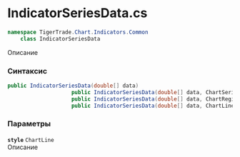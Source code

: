 
# IndicatorSeriesData.cs
```csharp
namespace TigerTrade.Chart.Indicators.Common  
    class IndicatorSeriesData
```

Описание

### Синтаксис
```csharp
public IndicatorSeriesData(double[] data)
                    public IndicatorSeriesData(double[] data, ChartSeries style, string name = "")
                    public IndicatorSeriesData(double[] data, ChartRegion style)
                    public IndicatorSeriesData(double[] data, ChartLine style)
```

### Параметры
**`style`** `ChartLine`  
 Описание  
  

                    
                    